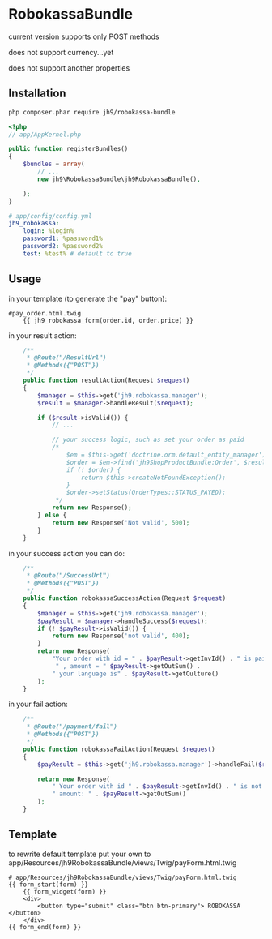 RobokassaBundle
===============

current version supports only POST methods

does not support currency...yet

does not support another properties

Installation
------------

```bash
php composer.phar require jh9/robokassa-bundle
```

```php
<?php
// app/AppKernel.php

public function registerBundles()
{
    $bundles = array(
        // ...
        new jh9\RobokassaBundle\jh9RobokassaBundle(),

    );
}
```

```yaml
# app/config/config.yml
jh9_robokassa:
    login: %login%
    password1: %password1%
    password2: %password2%
    test: %test% # default to true
```


Usage
-----

in your template (to generate the "pay" button):

```jinja
#pay_order.html.twig
    {{ jh9_robokassa_form(order.id, order.price) }}
```

in your result action:

```php
    /**
     * @Route("/ResultUrl")
     * @Methods({"POST"})
     */
    public function resultAction(Request $request)
    {
        $manager = $this->get('jh9.robokassa.manager');
        $result = $manager->handleResult($request);

        if ($result->isValid()) {
            // ...

            // your success logic, such as set your order as paid
            /*
                $em = $this->get('doctrine.orm.default_entity_manager');
                $order = $em->find('jh9ShopProductBundle:Order', $result->getInvId());
                if (! $order) {
                    return $this->createNotFoundException();
                }
                $order->setStatus(OrderTypes::STATUS_PAYED);
             */
            return new Response();
        } else {
            return new Response('Not valid', 500);
        }
    }
```

in your success action you can do:

```php
    /**
     * @Route("/SuccessUrl")
     * @Methods({"POST"})
     */
    public function robokassaSuccessAction(Request $request)
    {
        $manager = $this->get('jh9.robokassa.manager');
        $payResult = $manager->handleSuccess($request);
        if (! $payResult->isValid()) {
            return new Response('not valid', 400);
        }
        return new Response(
            "Your order with id = " . $payResult->getInvId() . " is paid" .
             " , amount = " $payResult->getOutSum() .
            " your language is" . $payResult->getCulture()
        );
    }
```

in your fail action:

```php
    /**
     * @Route("/payment/fail")
     * @Methods({"POST"})
     */
    public function robokassaFailAction(Request $request)
    {
        $payResult = $this->get('jh9.robokassa.manager')->handleFail($request);

        return new Response(
            " Your order with id " . $payResult->getInvId() . " is not paid" .
            " amount: " . $payResult->getOutSum()
        );
    }
```

Template
--------

to rewrite default template put your own to app/Resources/jh9RobokassaBundle/views/Twig/payForm.html.twig

```twig
# app/Resources/jh9RobokassaBundle/views/Twig/payForm.html.twig
{{ form_start(form) }}
    {{ form_widget(form) }}
    <div>
        <button type="submit" class="btn btn-primary"> ROBOKASSA </button>
    </div>
{{ form_end(form) }}
```


